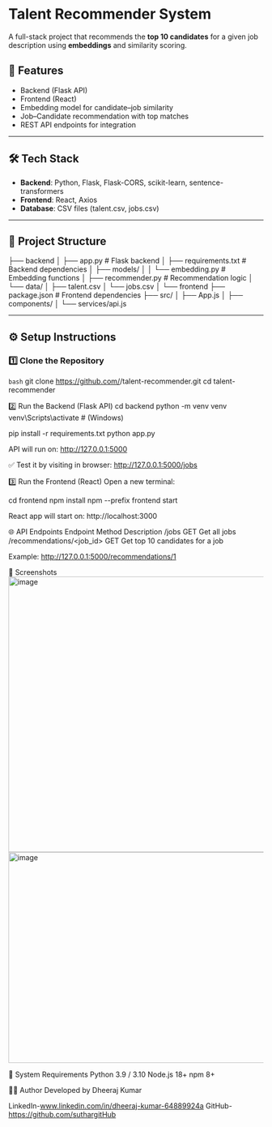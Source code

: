 # Talent Recommender System  

A full-stack project that recommends the **top 10 candidates** for a given job description using **embeddings** and similarity scoring.  

## 🚀 Features
- Backend (Flask API)  
- Frontend (React)  
- Embedding model for candidate–job similarity  
- Job–Candidate recommendation with top matches  
- REST API endpoints for integration  

---

## 🛠️ Tech Stack
- **Backend**: Python, Flask, Flask-CORS, scikit-learn, sentence-transformers  
- **Frontend**: React, Axios  
- **Database**: CSV files (talent.csv, jobs.csv)  

---

## 📂 Project Structure
├── backend
│ ├── app.py # Flask backend
│ ├── requirements.txt # Backend dependencies
│ ├── models/
│ │ └── embedding.py # Embedding functions
│ ├── recommender.py # Recommendation logic
│ └── data/
│ ├── talent.csv
│ └── jobs.csv
│
└── frontend
├── package.json # Frontend dependencies
├── src/
│ ├── App.js
│ ├── components/
│ └── services/api.js


---

## ⚙️ Setup Instructions  

### 1️⃣ Clone the Repository
```bash```
git clone https://github.com/<your-username>/talent-recommender.git
cd talent-recommender


2️⃣ Run the Backend (Flask API)
cd backend
python -m venv venv
venv\Scripts\activate    # (Windows)

pip install -r requirements.txt
python app.py


API will run on:
http://127.0.0.1:5000


✅ Test it by visiting in browser:
http://127.0.0.1:5000/jobs

3️⃣ Run the Frontend (React)
Open a new terminal:

cd frontend
npm install
npm --prefix frontend start


React app will start on:
http://localhost:3000

🌐 API Endpoints
Endpoint	Method	Description
/jobs	GET	Get all jobs
/recommendations/<job_id>	GET	Get top 10 candidates for a job

Example:
http://127.0.0.1:5000/recommendations/1

📸 Screenshots 
<img width="1485" height="544" alt="image" src="https://github.com/user-attachments/assets/90381f9a-5bdf-44f8-876f-0575840b4306" />
<img width="909" height="416" alt="image" src="https://github.com/user-attachments/assets/e2a4a19d-089c-410f-95b2-9b7c51ca414c" />


📌 System Requirements
Python 3.9 / 3.10
Node.js 18+
npm 8+


👨‍💻 Author
Developed by Dheeraj Kumar

LinkedIn-www.linkedin.com/in/dheeraj-kumar-64889924a
GitHub-https://github.com/suthargitHub
